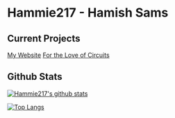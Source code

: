 # Hammie217 - Hamish Sams

## Current Projects
[My Website](https://hamish.science/)
[For the Love of Circuits](https://fortheloveofcircuits.co.uk/)

## Github Stats
[![Hammie217's github stats](https://github-readme-stats.vercel.app/api?username=hammie217&show_icons=true)](https://github.com/anuraghazra/github-readme-stats)

[![Top Langs](https://github-readme-stats.vercel.app/api/top-langs/?username=hammie217)](https://github.com/anuraghazra/github-readme-stats)



<!--
**Hammie217/Hammie217** is a ✨ _special_ ✨ repository because its `README.md` (this file) appears on your GitHub profile.

Here are some ideas to get you started:

- 🌱 I’m currently learning ...
- 👯 I’m looking to collaborate on ...
- 🤔 I’m looking for help with ...
- 💬 Ask me about ...
- 📫 How to reach me: ...
- 😄 Pronouns: ...
- ⚡ Fun fact: ...
-->
